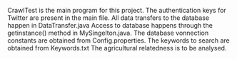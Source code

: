 CrawlTest is the main program for this project. 
The authentication keys for Twitter are present in the main file.
All data transfers to the database happen in DataTransfer.java
Access to database happens through the getinstance() method in MySingelton.java. 
The database vonnection constants are obtained from Config.properties.
The keywords to search are obtained from Keywords.txt
The agricultural relatedness is to be analysed.
